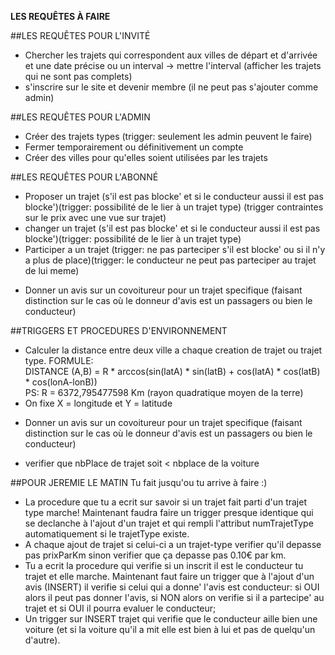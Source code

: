 **LES REQUÊTES À FAIRE**

##LES REQUÊTES POUR L'INVITÉ
+ Chercher les trajets qui correspondent aux villes de départ et d'arrivée et une date précise ou un interval -> mettre l'interval (afficher les trajets qui ne sont pas complets)
+ s'inscrire sur le site et devenir membre (il ne peut pas s'ajouter comme admin)

##LES REQUÊTES POUR L'ADMIN
+ Créer des trajets types (trigger: seulement les admin peuvent le faire)
+ Fermer temporairement ou définitivement un compte
+ Créer des villes pour qu'elles soient utilisées par les trajets

##LES REQUÊTES POUR L'ABONNÉ
+ Proposer un trajet (s'il est pas blocke' et si le conducteur aussi il est pas blocke')(trigger: possibilité de le lier à un trajet type) (trigger contraintes sur le prix avec une vue sur trajet)
+ changer un trajet (s'il est pas blocke' et si le conducteur aussi il est pas blocke')(trigger: possibilité de le lier à un trajet type)
+ Participer a un trajet (trigger: ne pas parteciper s'il est blocke' ou si il n'y a plus de place)(trigger: le conducteur ne peut pas parteciper au trajet de lui meme)
- Donner un avis sur un covoitureur pour un trajet specifique (faisant distinction sur le cas où le donneur d'avis est un passagers ou bien le conducteur)

##TRIGGERS ET PROCEDURES D'ENVIRONNEMENT
+ Calculer la distance entre deux ville a chaque creation de trajet ou trajet type. FORMULE:
<br> DISTANCE (A,B) = R * arccos(sin(latA) * sin(latB) + cos(latA) * cos(latB) * cos(lonA-lonB))
<br>PS: R = 6372,795477598 Km (rayon quadratique moyen de la terre)
+ On fixe X = longitude et Y = latitude
- Donner un avis sur un covoitureur pour un trajet specifique (faisant distinction sur le cas où le donneur d'avis est un passagers ou bien le conducteur)
+ verifier que nbPlace de trajet soit < nbplace de la voiture

##POUR JEREMIE LE MATIN
Tu fait jusqu'ou tu arrive à faire :)
- La procedure que tu a ecrit sur savoir si un trajet fait parti d'un trajet type marche! Maintenant faudra faire un trigger presque identique qui se declanche à l'ajout d'un trajet et qui rempli l'attribut numTrajetType automatiquement si le trajetType existe.
- A chaque ajout de trajet si celui-ci a un trajet-type verifier qu'il depasse pas prixParKm sinon verifier que ça depasse pas 0.10€ par km.
- Tu a ecrit la procedure qui verifie si un inscrit il est le conducteur tu trajet et elle marche.
Maintenant faut faire un trigger que à l'ajout d'un avis (INSERT) il verifie si celui qui a donne' l'avis est conducteur:
si OUI alors il peut pas donner l'avis,
si NON alors on verifie si il a partecipe' au trajet et si OUI il pourra evaluer le conducteur;
- Un trigger sur INSERT trajet qui verifie que le conducteur aille bien une voiture (et si la voiture qu'il a mit elle est bien à lui et pas de quelqu'un d'autre).
